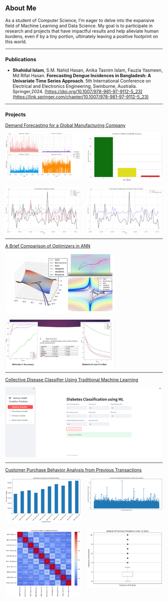 ## About Me

As a student of Computer Science, I’m eager to delve into the expansive field of Machine Learning and Data Science. My goal is to participate in research and projects that have impactful results and help alleviate human burdens, even if by a tiny portion, ultimately leaving a positive footprint on this world.

---

### Publications

- **Shahidul Islam**, S.M. Nahid Hasan, Anika Tasnim Islam, Fauzia Yasmeen, Md Rifat Hasan. **Forecasting Dengue Incidences in Bangladesh: A Univariate Time Series Approach**. 5th International Conference on Electrical and Electronics Engineering, Swinburne, Australia. Springer,2024. [https://doi.org/10.1007/978-981-97-9112-5_23](https://link.springer.com/chapter/10.1007/978-981-97-9112-5_23)

---

### Projects 

[Demand Forecasting for a Global Manufacturing Company](https://github.com/Shahidul2/Demand-Forecast)

<div style="display: grid; grid-template-columns: repeat(2, 1fr); gap: 20px;">
    <img src="images/demand01.png?raw=true" style="width: 350px; height: auto;"/>
    <img src="images/demand02.png?raw=true" style="width: 350px; height: auto;"/>
    <img src="images/demand03.png?raw=true" style="width: 350px; height: auto;"/>
    <img src="images/demand04.png?raw=true" style="width: 350px; height: auto;"/>
</div>

---
[A Brief Comparison of Optimizers in ANN](/pdf/annpresentation.pdf)

<div style="display: grid; grid-template-columns: 1fr; gap: 20px;">
    <img src="images/ann01.jpg?raw=true" style="width: 350px; height: auto;"/>
    <img src="images/ann02.png?raw=true" style="width: 350px; height: auto;"/>
</div>

---
[Collective Disease Classifier Using Traditional Machine Learning](https://github.com/Shahidul2/Various-Disease-Predictor)

<img src="images/disease.png?raw=true" style="width: 500px; height: auto;">

---

[Customer Purchase Behavior Analysis from Previous Transactions](https://github.com/Shahidul2/Datathon-Customer-Behavior)

<div style="display: grid; grid-template-columns: repeat(2, 1fr); gap: 20px;">
    <img src="images/customer1.png?raw=true" style="width: 350px; height: auto;"/>
    <img src="images/customer2.png?raw=true" style="width: 350px; height: auto;"/>
    <img src="images/customer3.png?raw=true" style="width: 350px; height: auto;"/>
    <img src="images/customer4.png?raw=true" style="width: 350px; height: auto;"/>
</div>


